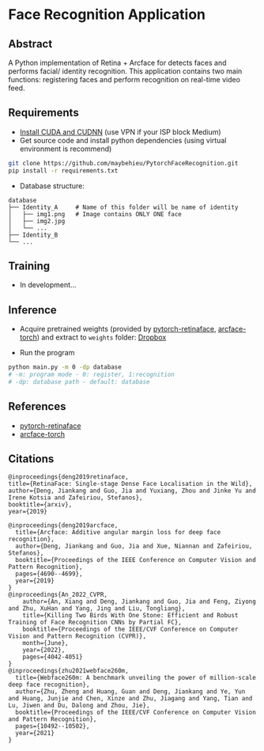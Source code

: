 # Face Recognition Application

## Abstract

A Python implementation of Retina + Arcface for detects faces and performs facial/ identity recognition. This application contains two main functions: registering faces and perform recognition on real-time video feed.

## Requirements
- [Install CUDA and CUDNN](https://medium.com/geekculture/install-cuda-and-cudnn-on-windows-linux-52d1501a8805) (use VPN if your ISP block Medium)
- Get source code and install python dependencies (using virtual environment is recommend)
```sh
git clone https://github.com/maybehieu/PytorchFaceRecognition.git
pip install -r requirements.txt
```
- Database structure:
>
    database
    ├── Identity_A     # Name of this folder will be name of identity
    │   ├── img1.png   # Image contains ONLY ONE face
    │   ├── img2.jpg         
    │   └── ...              
    ├── Identity_B
    └── ...
>

## Training
- In development...

## Inference
- Acquire pretrained weights (provided by [pytorch-retinaface](https://github.com/biubug6/Pytorch_Retinaface), [arcface-torch](https://github.com/deepinsight/insightface/tree/master/recognition/arcface_torch)) and extract to ```weights``` folder: [Dropbox](https://www.dropbox.com/s/ipqfq24pj28ie5h/weights.rar?dl=0)

- Run the program
```sh
python main.py -m 0 -dp database
# -m: program mode - 0: register, 1:recognition
# -dp: database path - default: database
```
## References
- [pytorch-retinaface](https://github.com/biubug6/Pytorch_Retinaface)
- [arcface-torch](https://github.com/deepinsight/insightface/tree/master/recognition/arcface_torch)

## Citations

```
@inproceedings{deng2019retinaface,
title={RetinaFace: Single-stage Dense Face Localisation in the Wild},
author={Deng, Jiankang and Guo, Jia and Yuxiang, Zhou and Jinke Yu and Irene Kotsia and Zafeiriou, Stefanos},
booktitle={arxiv},
year={2019}

@inproceedings{deng2019arcface,
  title={Arcface: Additive angular margin loss for deep face recognition},
  author={Deng, Jiankang and Guo, Jia and Xue, Niannan and Zafeiriou, Stefanos},
  booktitle={Proceedings of the IEEE Conference on Computer Vision and Pattern Recognition},
  pages={4690--4699},
  year={2019}
}
@inproceedings{An_2022_CVPR,
    author={An, Xiang and Deng, Jiankang and Guo, Jia and Feng, Ziyong and Zhu, XuHan and Yang, Jing and Liu, Tongliang},
    title={Killing Two Birds With One Stone: Efficient and Robust Training of Face Recognition CNNs by Partial FC},
    booktitle={Proceedings of the IEEE/CVF Conference on Computer Vision and Pattern Recognition (CVPR)},
    month={June},
    year={2022},
    pages={4042-4051}
}
@inproceedings{zhu2021webface260m,
  title={Webface260m: A benchmark unveiling the power of million-scale deep face recognition},
  author={Zhu, Zheng and Huang, Guan and Deng, Jiankang and Ye, Yun and Huang, Junjie and Chen, Xinze and Zhu, Jiagang and Yang, Tian and Lu, Jiwen and Du, Dalong and Zhou, Jie},
  booktitle={Proceedings of the IEEE/CVF Conference on Computer Vision and Pattern Recognition},
  pages={10492--10502},
  year={2021}
}
```
